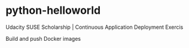 # python-helloworld
Udacity SUSE Scholarship | Continuous Application Deployment Exercis

Build and push Docker images

